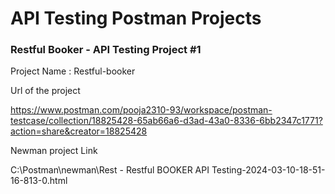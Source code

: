 # API Testing Postman Projects


### Restful Booker - API Testing Project #1
Project Name : Restful-booker

Url of the project

https://www.postman.com/pooja2310-93/workspace/postman-testcase/collection/18825428-65ab66a6-d3ad-43a0-8336-6bb2347c1771?action=share&creator=18825428


Newman project Link

C:\Postman\newman\Rest - Restful BOOKER API Testing-2024-03-10-18-51-16-813-0.html


